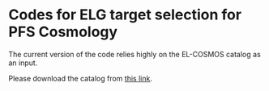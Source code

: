 # Codes for ELG target selection for PFS Cosmology

The current version of the code relies highly on the EL-COSMOS catalog as an input. 

Please download the catalog from [this link](https://www.dropbox.com/s/i4vgpyet9nd9ryx/combinedcatalog_flux_SNR-cos_full_phy_fz-a0.20_OI15config_added-Re.fits?dl=0).

